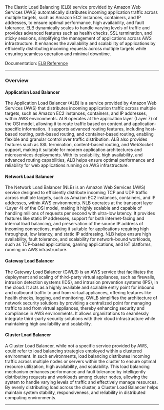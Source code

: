 The Elastic Load Balancing (ELB) service provided by Amazon Web Services (AWS) automatically distributes incoming application traffic across multiple targets, such as Amazon EC2 instances, containers, and IP addresses, to ensure optimal performance, high availability, and fault tolerance. ELB dynamically scales to handle varying levels of traffic and provides advanced features such as health checks, SSL termination, and sticky sessions, simplifying the management of applications across AWS infrastructure. It enhances the availability and scalability of applications by efficiently distributing incoming requests across multiple targets while ensuring seamless operation and minimal downtime.

Documentation: [ELB Reference](https://aws.amazon.com/elasticloadbalancing/)
___
### Overview
#### Application Load Balancer
The Application Load Balancer (ALB) is a service provided by Amazon Web Services (AWS) that distributes incoming application traffic across multiple targets, such as Amazon EC2 instances, containers, and IP addresses, within AWS environments. ALB operates at the application layer (Layer 7) of the OSI model, allowing it to route traffic based on content and application-specific information. It supports advanced routing features, including host-based routing, path-based routing, and container-based routing, enabling flexible and granular control over traffic distribution. ALB also provides features such as SSL termination, content-based routing, and WebSocket support, making it suitable for modern application architectures and microservices deployments. With its scalability, high availability, and advanced routing capabilities, ALB helps ensure optimal performance and reliability for web applications running on AWS infrastructure.
#### Network Load Balancer
The Network Load Balancer (NLB) is an Amazon Web Services (AWS) service designed to efficiently distribute incoming TCP and UDP traffic across multiple targets, such as Amazon EC2 instances, containers, and IP addresses, within AWS environments. NLB operates at the transport layer (Layer 4) of the OSI model, making it highly scalable and capable of handling millions of requests per second with ultra-low latency. It provides features like static IP addresses, support for both internet-facing and internal load balancing, and preservation of the source IP address of incoming connections, making it suitable for applications requiring high throughput, low latency, and static IP addressing. NLB helps ensure high availability, fault tolerance, and scalability for network-bound workloads, such as TCP-based applications, gaming applications, and IoT platforms, running on AWS infrastructure.
#### Gateway Load Balancer
The Gateway Load Balancer (GWLB) is an AWS service that facilitates the deployment and scaling of third-party virtual appliances, such as firewalls, intrusion detection systems (IDS), and intrusion prevention systems (IPS), in the cloud. It acts as a highly available and scalable entry point for inbound and outbound traffic to and from virtual appliances, offering features like health checks, logging, and monitoring. GWLB simplifies the architecture of network security solutions by providing a centralized point for managing traffic to and from virtual appliances, thereby enhancing security and compliance in AWS environments. It allows organizations to seamlessly integrate third-party security solutions with their cloud infrastructure while maintaining high availability and scalability.
#### Cluster Load Balancer
A Cluster Load Balancer, while not a specific service provided by AWS, could refer to load balancing strategies employed within a clustered environment. In such environments, load balancing distributes incoming traffic across multiple nodes or servers within the cluster to ensure optimal resource utilization, high availability, and scalability. This load balancing mechanism enhances performance and fault tolerance by intelligently distributing requests and workloads among cluster nodes, allowing the system to handle varying levels of traffic and effectively manage resources. By evenly distributing load across the cluster, a Cluster Load Balancer helps maintain system stability, responsiveness, and reliability in distributed computing environments.

___

